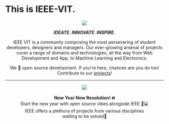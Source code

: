 
# This is IEEE-VIT.



<p align="center">
  <img src="https://github.com/IEEE-VIT/.github/blob/main/profile/IEEE%20Space.png">
</p>

<p align="center">
<b><i>IDEATE. INNOVATE. INSPIRE.</i></b>
</p>

<p align="center">
IEEE VIT is a community comprising the most persevering of student developers, designers and managers. Our ever-growing arsenal of projects cover a range of domains and technologies, all the way from Web Development and App, to Machine Learning and Electronics. 
</p>
<p align="center">
We 💙 open source development. If you're here, chances are you do too! Contribute to our <a href="https://github.com/orgs/IEEE-VIT/repositories">projects</a>!
</p>

-----------------------------------------------------------------
<div align="center">
  <img src ="https://github.com/IEEE-VIT/.github/blob/main/profile/ReadMeJanMeme.jpg">
  <br>
  <br>
  <b>New Year New Resolution! 🔥</b> 
  <br>Start the new year with open source vibes alongside IEEE 🚀💻
  <br>IEEE offers a plethora of projects from various disciplines waiting to be solved<a href="https://www.youtube.com/watch?v=24u3NoPvgMw" style="text-decoration:none">🥳</a>
</div>






